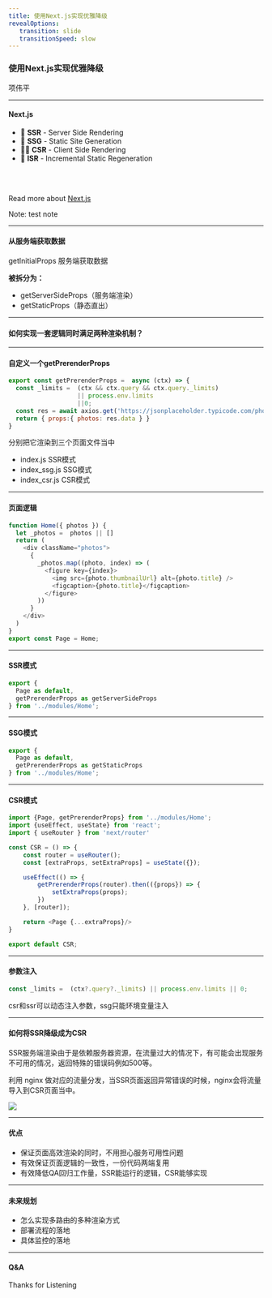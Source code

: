 ```yaml
---
title: 使用Next.js实现优雅降级
revealOptions: 
   transition: slide
   transitionSpeed: slow
---
```


### 使用Next.js实现优雅降级

项伟平

---

#### Next.js

- 📝 **SSR** - Server Side Rendering
- 🎨 **SSG** - Static Site Generation
- 🧑‍💻 **CSR** - Client Side Rendering
- 🤹 **ISR** - Incremental Static Regeneration

<br>
<br>

Read more about [Next.js](https://nextjs.org/)

Note: test note


---

<section style="text-align: left">

#### 从服务端获取数据

getInitialProps 服务端获取数据



**被拆分为：**



- getServerSideProps（服务端渲染）
- getStaticProps（静态直出）

</section>

---

#### 如何实现一套逻辑同时满足两种渲染机制？

---

<section style="text-align: left">

#### 自定义一个getPrerenderProps

```javascript
export const getPrerenderProps =  async (ctx) => {
  const _limits =  (ctx && ctx.query && ctx.query._limits) 
                   || process.env.limits 
                   ||0;
  const res = await axios.get('https://jsonplaceholder.typicode.com/photos?_limit=' + _limits)
  return { props:{ photos: res.data } }
}
```

分别把它渲染到三个页面文件当中

- index.js SSR模式
- index_ssg.js SSG模式
- index_csr.js CSR模式

</section>

---

#### 页面逻辑

```javascript
function Home({ photos }) {
  let _photos =  photos || []
  return (
    <div className="photos">
      {
        _photos.map((photo, index) => (
          <figure key={index}>
            <img src={photo.thumbnailUrl} alt={photo.title} />
            <figcaption>{photo.title}</figcaption>
          </figure>
        ))
      }
    </div>
  )
}
export const Page = Home;
```

---

#### SSR模式

```javascript
export { 
  Page as default, 
  getPrerenderProps as getServerSideProps
} from '../modules/Home';
```

---

#### SSG模式

```javascript
export { 
  Page as default, 
  getPrerenderProps as getStaticProps 
} from '../modules/Home';
```
---

#### CSR模式

```javascript
import {Page, getPrerenderProps} from '../modules/Home';
import {useEffect, useState} from 'react';
import { useRouter } from 'next/router'

const CSR = () => {
    const router = useRouter();
    const [extraProps, setExtraProps] = useState({});

    useEffect(() => {
        getPrerenderProps(router).then(({props}) => {
            setExtraProps(props);
        }) 
    }, [router]);

    return <Page {...extraProps}/>
}

export default CSR;
```

---

#### 参数注入

```javascript
const _limits =  (ctx?.query?._limits) || process.env.limits || 0;
```

csr和ssr可以动态注入参数，ssg只能环境变量注入

---
<section style="text-align:left">

#### 如何将SSR降级成为CSR

SSR服务端渲染由于是依赖服务器资源，在流量过大的情况下，有可能会出现服务不可用的情况，返回特殊的错误码例如500等。

利用 nginx 做对应的流量分发，当SSR页面返回异常错误的时候，nginx会将流量导入到CSR页面当中。

<img class="r-stretch" src='https://keynote.vercel.app/public/img/ssr-fallback.png'>

</section>

---

#### 优点

- 保证页面高效渲染的同时，不用担心服务可用性问题
- 有效保证页面逻辑的一致性，一份代码两端复用
- 有效降低QA回归工作量，SSR能运行的逻辑，CSR能够实现


---

#### 未来规划

- 怎么实现多路由的多种渲染方式
- 部署流程的落地
- 具体监控的落地

---

#### Q&A

Thanks for Listening

